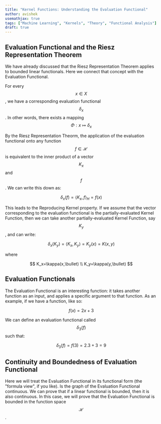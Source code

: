 ```yaml
---
title: "Kernel Functions: Understanding the Evaluation Functional"
author: avishek
usemathjax: true
tags: ["Machine Learning", "Kernels", "Theory", "Functional Analysis"]
draft: true
---
```

## Evaluation Functional and the Riesz Representation Theorem

We have already discussed that the Riesz Representation Theorem applies to bounded linear functionals. Here we connect that concept with the Evaluation Functional.

For every $$x\in X$$, we have a corresponding evaluation functional $$\delta_x$$. In other words, there exists a mapping $$\Phi:x\mapsto\delta_x$$

By the Riesz Representation Theorm, the application of the evaluation functional onto any function $$f\in\mathcal{H}$$ is equivalent to the inner product of a vector $$K_x$$ and $$f$$. We can write this down as:

$$\delta_x(f)={\langle K_x,f\rangle}_H=f(x)$$

This leads to the Reproducing Kernel property. If we assume that the vector corresponding to the evaluation functional is the partially-evaluated Kernel Function, then we can take another partially-evaluated Kernel Function, say $$K_y$$, and can write:

$$
\delta_x(K_y)=\langle K_x, K_y \rangle=K_y(x)=K(x,y)
$$

where

$$
K_x=\kappa(x,\bullet) \\
K_y=\kappa(y,\bullet)
$$

## Evaluation Functionals

The Evaluation Functional is an interesting function: it takes another function as an input, and applies a specific argument to that function. As an example, if we have a function, like so:

$$
f(x)=2x+3
$$

We can define an evaluation functional called $$\delta_3(f)$$ such that:

$$
\delta_3(f)=f(3)=2.3+3=9
$$

## Continuity and Boundedness of Evaluation Functional
Here we will treat the Evaluation Functional in its functional form (the "formula view", if you like). Is the graph of the Evaluation Functional continuous. We can prove that if a linear functional is bounded, then it is also continuous. In this case, we will prove that the Evaluation Functional is bounded in the function space $$\mathcal{H}$$.
